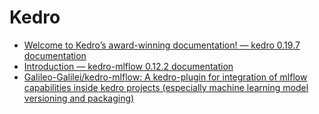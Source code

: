 # Kedro

- [Welcome to Kedro’s award-winning documentation! — kedro 0.19.7 documentation](https://docs.kedro.org/en/stable/index.html)
- [Introduction — kedro-mlflow 0.12.2 documentation](https://kedro-mlflow.readthedocs.io/en/latest/source/03_getting_started/index.html)
- [Galileo-Galilei/kedro-mlflow: A kedro-plugin for integration of mlflow capabilities inside kedro projects (especially machine learning model versioning and packaging)](https://github.com/Galileo-Galilei/kedro-mlflow?tab=readme-ov-file)
